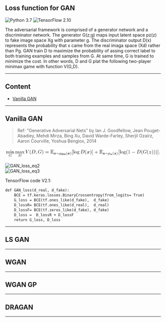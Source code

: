 ## Loss function for GAN 
![Python 3.7](https://img.shields.io/badge/python-3.7-green.svg?style=plastic)
![TensorFlow 2.10](https://img.shields.io/badge/tensorflow-2.10-green.svg?style=plastic) 
  
The adversarial framework is comprised of a generator network and a discriminator network.
The generator G(z;g) maps input latent space pz(z) to fake image space Xg with parameter g. 
The discriminator output D(x) represents the probability that x came from the real imaga space (Xd)
rather than Pg. GAN train D to maximize the probability of assing correct label to both training examples and samples from G.
At same time, G is trained to minimize the cost. In other words, D and G plat the following two-player minimax game with function V(G,D).  

----  
## Content 
* [Vanilla GAN](https://github.com/RyanWu2233/SAGAN_CelebA/blob/master/Losses.md#vanilla-gan)  



----  
## Vanilla GAN  
> Ref: "Generative Adversarial Nets"  by Ian J. Goodfellow, Jean Pouget-Abadiey, Mehdi Mirza, Bing Xu, David Warde-Farley,
Sherjil Ozairz, Aaron Courville, Yoshua Bengiox, 2014  

![GAN_loss_eq1](./Images/Loss_eq1.png)  

![GAN_loss_eq2](./Images/Loss_eq2.png)  
![GAN_loss_eq3](./Images/Loss_eq3.png)  
 

TensorFlow code V2.1: 
``` TensorFlow
def GAN_loss(d_real, d_fake):   
    BCE = tf.keras.losses.BinaryCrossentropy(from_logits= True)  
    G_loss = BCE(tf.ones_like(d_fake),  d_fake)  
    D_lossR= BCE(tf.ones_like(d_real),  d_real)  
    D_lossF= BCE(tf.zeros_like(d_fake), d_fake)  
    D_loss =  D_lossR + D_lossF  
    return G_loss, D_loss  
```
----  
## LS GAN  

----  
## WGAN  


----
## WGAN GP


----
## DRAGAN  


----
## 





